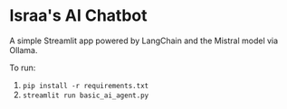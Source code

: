# Israa's AI Chatbot

A simple Streamlit app powered by LangChain and the Mistral model via Ollama.

To run:
1. `pip install -r requirements.txt`
2. `streamlit run basic_ai_agent.py`